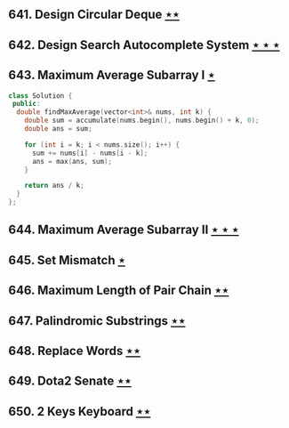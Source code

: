 ## 641. Design Circular Deque [$\star\star$](https://leetcode.com/problems/design-circular-deque)

## 642. Design Search Autocomplete System [$\star\star\star$](https://leetcode.com/problems/design-search-autocomplete-system)

## 643. Maximum Average Subarray I [$\star$](https://leetcode.com/problems/maximum-average-subarray-i)

```cpp
class Solution {
 public:
  double findMaxAverage(vector<int>& nums, int k) {
    double sum = accumulate(nums.begin(), nums.begin() + k, 0);
    double ans = sum;

    for (int i = k; i < nums.size(); i++) {
      sum += nums[i] - nums[i - k];
      ans = max(ans, sum);
    }

    return ans / k;
  }
};
```

## 644. Maximum Average Subarray II [$\star\star\star$](https://leetcode.com/problems/maximum-average-subarray-ii)

## 645. Set Mismatch [$\star$](https://leetcode.com/problems/set-mismatch)

## 646. Maximum Length of Pair Chain [$\star\star$](https://leetcode.com/problems/maximum-length-of-pair-chain)

## 647. Palindromic Substrings [$\star\star$](https://leetcode.com/problems/palindromic-substrings)

## 648. Replace Words [$\star\star$](https://leetcode.com/problems/replace-words)

## 649. Dota2 Senate [$\star\star$](https://leetcode.com/problems/dota2-senate)

## 650. 2 Keys Keyboard [$\star\star$](https://leetcode.com/problems/2-keys-keyboard)
